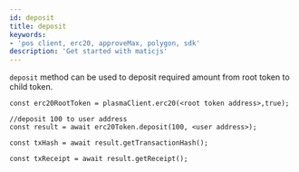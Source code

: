 ```yaml
---
id: deposit
title: deposit
keywords: 
- 'pos client, erc20, approveMax, polygon, sdk'
description: 'Get started with maticjs'
---
```


`deposit` method can be used to deposit required amount from root token to child token.

```
const erc20RootToken = plasmaClient.erc20(<root token address>,true);

//deposit 100 to user address
const result = await erc20Token.deposit(100, <user address>);

const txHash = await result.getTransactionHash();

const txReceipt = await result.getReceipt();

```
